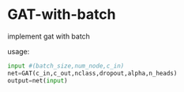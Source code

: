# GAT-with-batch
implement gat with batch

usage:

```python
input #(batch_size,num_node,c_in)
net=GAT(c_in,c_out,nclass,dropout,alpha,n_heads)
output=net(input)
```

